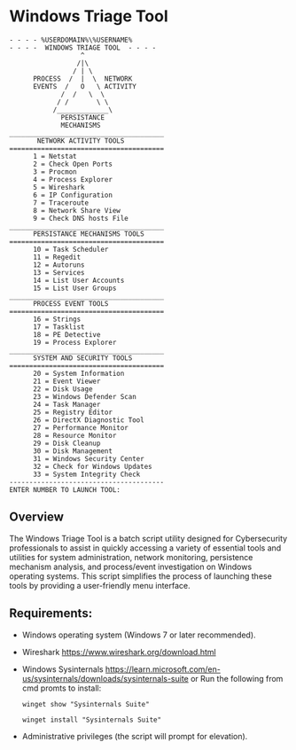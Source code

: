 # Windows Triage Tool
```
- - - - %USERDOMAIN%\%USERNAME%     
- - - -  WINDOWS TRIAGE TOOL  - - - -
                  ^
                 /|\
                / | \
      PROCESS  /  |  \  NETWORK
      EVENTS  /   O   \ ACTIVITY
             /  /   \  \
            / /       \ \
           /_____________\
             PERSISTANCE
             MECHANISMS
_______________________________________
       NETWORK ACTIVITY TOOLS
=======================================
      1 = Netstat
      2 = Check Open Ports
      3 = Procmon
      4 = Process Explorer
      5 = Wireshark
      6 = IP Configuration
      7 = Traceroute
      8 = Network Share View
      9 = Check DNS hosts File
_______________________________________
      PERSISTANCE MECHANISMS TOOLS
=======================================
      10 = Task Scheduler
      11 = Regedit
      12 = Autoruns
      13 = Services
      14 = List User Accounts
      15 = List User Groups
_______________________________________
      PROCESS EVENT TOOLS
=======================================
      16 = Strings
      17 = Tasklist
      18 = PE Detective
      19 = Process Explorer
_______________________________________
      SYSTEM AND SECURITY TOOLS
=======================================
      20 = System Information
      21 = Event Viewer
      22 = Disk Usage
      23 = Windows Defender Scan
      24 = Task Manager
      25 = Registry Editor
      26 = DirectX Diagnostic Tool
      27 = Performance Monitor
      28 = Resource Monitor
      29 = Disk Cleanup
      30 = Disk Management
      31 = Windows Security Center
      32 = Check for Windows Updates
      33 = System Integrity Check
---------------------------------------
ENTER NUMBER TO LAUNCH TOOL:
```

## Overview

The Windows Triage Tool is a batch script utility designed for Cybersecurity professionals to assist in quickly accessing a variety of essential tools and utilities for system administration, network monitoring, persistence mechanism analysis, and process/event investigation on Windows operating systems. This script simplifies the process of launching these tools by providing a user-friendly menu interface.

## Requirements:
- Windows operating system (Windows 7 or later recommended).
- Wireshark https://www.wireshark.org/download.html
- Windows Sysinternals https://learn.microsoft.com/en-us/sysinternals/downloads/sysinternals-suite
    or Run the following from cmd promts to install:

      winget show "Sysinternals Suite"
  
      winget install "Sysinternals Suite"
  
- Administrative privileges (the script will prompt for elevation).
